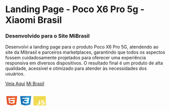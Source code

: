 # Landing Page - Poco X6 Pro 5g - Xiaomi Brasil
### Desenvolvido para o Site MiBrasil
<p>Desenvolvi a landing page para o produto Poco X6 Pro 5G, atendendo ao site da Mibrasil e parceiros marketplaces, 
garantindo que todos os aspectos fossem cuidadosamente projetados para oferecer uma experiência responsiva em diversos dispositivos. 
O resultado final é um produto de alta qualidade, acessível e otimizado para atender às necessidades dos usuários.</p>
 
 <a href="https://herbertis.github.io/poco-x6-pro-5g/" target="_blank">Veja Aqui</a>
 <a href="https://www.mibrasil.com.br/smartphone-poco-x6-pro-5g-br-tela-6-67-120hz-8-256gb-cinza-prin-p5173" target="_blank">Mi Brasil</a> 
 
 <div style="display: inline_block"><br>
  
  <img align="center" alt="herbert-HTML" height="30" width="40" src="https://raw.githubusercontent.com/devicons/devicon/master/icons/html5/html5-original.svg">
  <img align="center" alt="herbert-CSS" height="30" width="40" src="https://raw.githubusercontent.com/devicons/devicon/master/icons/css3/css3-original.svg">
  <img align="center" alt="herbert-Js" height="30" width="40" src="https://raw.githubusercontent.com/devicons/devicon/master/icons/javascript/javascript-plain.svg">
   
</div>
